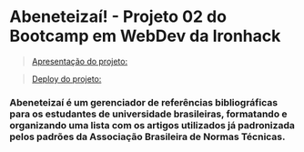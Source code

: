 # Abeneteizaí! - Projeto 02 do Bootcamp em WebDev da Ironhack

> [Apresentação do projeto:](https://www.canva.com/design/DAE4t-gv1-Q/Vx3bnVd0tJ_rvTUASezcMA/view?utm_content=DAE4t-gv1-Q&utm_campaign=designshare&utm_medium=link&utm_source=sharebutton)

> [Deploy do projeto:](https://dreamy-montalcini-efd6be.netlify.app/)

### Abeneteizaí é um gerenciador de referências bibliográficas para os estudantes de universidade brasileiras, formatando e organizando uma lista com os artigos utilizados já padronizada pelos padrões da Associação Brasileira de Normas Técnicas.
